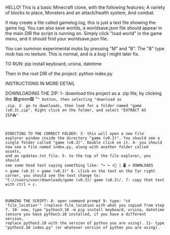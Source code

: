 HELLO!
This is a basic Minecraft clone, with the following features;
A variety of blocks to place,
Monsters and an attack/health system,
And combat.

It may create a file called gamelog.log, this is just a text file showing the game log.
You can also save worlds, a worldsave.json file should appear in the main DIR the script is running on.
Simply click "load world" in the game menu, and it should find your worldsave.json file.

You can summon experimental mobs by pressing "M" and "B".
The "B" type mob has no texture. This is normal, and is a bug I might later fix.



TO RUN:
pip install keyboard, ursina, datetime

Then in the root DIR of the project:
python index.py


INSTRUCTIONS IN MORE DETAIL

DOWNLOADING THE ZIP:
1- download this project as a .zip file, by clicking the 🟩green🟩 "<code>" button, then selecting "download as .zip.
2- go to downloads, then look for a folder named "game (v0.3).zip". Right click on the folder, and select "EXTRACT AS ZIP📤"

DIRECTING TO THE CORRECT FOLDER:
3- this will open a new file explorer window inside the directory "game (v0.3)". You should see a single folder called "game (v0.3)". Double click on it.
4- you should now see a file named index.py, along with another folder called assets, and an updates.txt file.
5- to the top of the file explorer, you should see some head text saying something like: "⬅ ➡ ⬆🔄️ | 🖥️ > DOWNLOADS > game (v0.3) > game (v0.3)"
6- click on the text on the far right corner, you should see the text change to: "C://users/user/downloads/game (v0.3)/ game (v0.3)/.
7- copy that text with ctrl + c.

RUNNING THE SCRIPT:
8- open command prompt
9- type: "cd 'file_location'" (replace file_location with what you copied from step 7.
10- now, type "python3.10 -m pip install keyboard, ursina, datetime (ensure you have python3.10 installed, if you have a different version, replace python3.10 with the version of python you are using).
11- type "python3.10 index.py" (or whatever version of python you are using).
